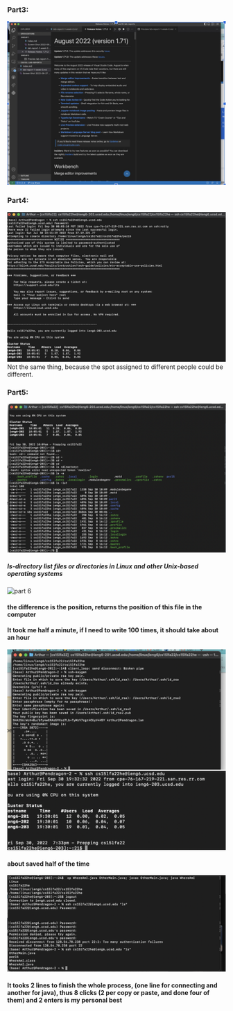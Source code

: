 ### Part3:
![part 3](https://github.com/ArthurOuyang/cse15l-lab-reports/blob/main/lab1photo/part%203.jpeg)

### Part4:
![part 4](https://github.com/ArthurOuyang/cse15l-lab-reports/blob/main/lab1photo/part%204.jpeg)
Not the same thing, because the spot assigned to different people could be different.

### Part5:
![part 5](https://github.com/ArthurOuyang/cse15l-lab-reports/blob/main/lab1photo/part6.png)
##### ls-directory list files or directories in Linux and other Unix-based operating systems
  
![part 6]([https://github.com/ArthurOuyang/cse15l-lab-reports/blob/main/lab1photo/part%206.2.png](https://github.com/ArthurOuyang/cse15l-lab-reports/blob/main/lab1photo/Screen%20Shot%202022-09-30%20at%209.11.24%20PM.png))
 #### the difference is the position, returns the position of this file in the computer
 #### It took me half a minute, if I need to write 100 times, it should take about an hour
 
![part 7.1](https://github.com/ArthurOuyang/cse15l-lab-reports/blob/main/lab1photo/part%207.png)
![part 7.2](https://github.com/ArthurOuyang/cse15l-lab-reports/blob/main/lab1photo/part7.2.png)
#### about saved half of the time

![part 8](https://github.com/ArthurOuyang/cse15l-lab-reports/blob/main/lab1photo/part8.png)
#### It tooks 2 lines to finish the whole process, (one line for connecting and another for java), thus 8 clicks (2 per copy or paste, and done four of them) and 2 enters is my personal best
